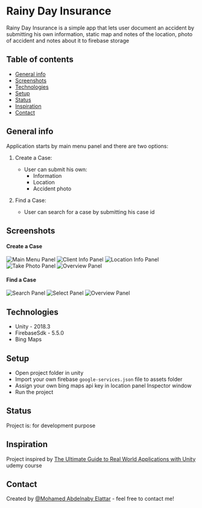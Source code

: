 
# Rainy Day Insurance
 Rainy Day Insurance is a simple app that lets user document an accident by submitting his own information, static map and notes of the location, photo of accident and notes about it to firebase storage

## Table of contents
* [General info](#general-info)
* [Screenshots](#screenshots)
* [Technologies](#technologies)
* [Setup](#setup)
* [Status](#status)
* [Inspiration](#inspiration)
* [Contact](#contact)

## General info
Application starts by main menu panel and there are two options:
1. Create a Case:
    - User can submit his own:
        - Information
        - Location
        - Accident photo

2. Find a Case:
    - User can search for a case by submitting his case id

## Screenshots

#### Create a Case

![Main Menu Panel](./img/1.jpg)
![Client Info Panel](./img/2.jpg)
![Location Info Panel](./img/3.jpg)
![Take Photo Panel](./img/4.jpg)
![Overview Panel](./img/5.jpg)

#### Find a Case

![Search Panel](./img/6.jpg)
![Select Panel](./img/7.jpg)
![Overview Panel](./img/8.jpg)

## Technologies
* Unity - 2018.3
* FirebaseSdk - 5.5.0
* Bing Maps

## Setup
- Open project folder in unity
- Import your own firebase ` google-services.json ` file to assets folder
- Assign your own bing maps api key in location panel Inspector window
- Run the project

## Status
Project is: for development purpose

## Inspiration
Project inspired by [The Ultimate Guide to Real World Applications with Unity](https://www.udemy.com/the-ultimate-guide-to-real-world-applications-with-unity/) udemy course

## Contact
Created by [@Mohamed Abdelnaby Elattar](www.linkedin.com/in/maaelattar) - feel free to contact me!
